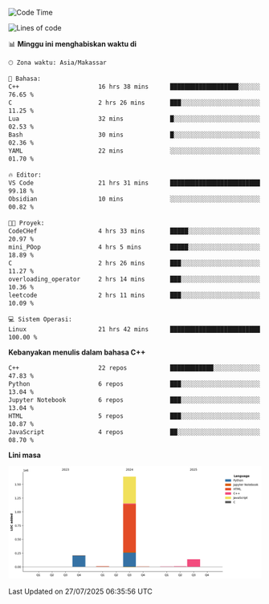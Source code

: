<!--START_SECTION:waka-->
![Code Time](http://img.shields.io/badge/Code%20Time-381%20hrs%2012%20mins-blue)

![Lines of code](https://img.shields.io/badge/Sejak%20Hello%20World%20aku%20telah%20menulis-2.0%20million%20baris%20kode-blue)

📊 **Minggu ini menghabiskan waktu di** 

```text
🕑︎ Zona waktu: Asia/Makassar

💬 Bahasa: 
C++                      16 hrs 38 mins      ███████████████████░░░░░░   76.65 % 
C                        2 hrs 26 mins       ███░░░░░░░░░░░░░░░░░░░░░░   11.25 % 
Lua                      32 mins             █░░░░░░░░░░░░░░░░░░░░░░░░   02.53 % 
Bash                     30 mins             █░░░░░░░░░░░░░░░░░░░░░░░░   02.36 % 
YAML                     22 mins             ░░░░░░░░░░░░░░░░░░░░░░░░░   01.70 % 

🔥 Editor: 
VS Code                  21 hrs 31 mins      █████████████████████████   99.18 % 
Obsidian                 10 mins             ░░░░░░░░░░░░░░░░░░░░░░░░░   00.82 % 

🐱‍💻 Proyek: 
CodeCHef                 4 hrs 33 mins       █████░░░░░░░░░░░░░░░░░░░░   20.97 % 
mini_POop                4 hrs 5 mins        █████░░░░░░░░░░░░░░░░░░░░   18.89 % 
C                        2 hrs 26 mins       ███░░░░░░░░░░░░░░░░░░░░░░   11.27 % 
overloading_operator     2 hrs 14 mins       ███░░░░░░░░░░░░░░░░░░░░░░   10.36 % 
leetcode                 2 hrs 11 mins       ███░░░░░░░░░░░░░░░░░░░░░░   10.09 % 

💻 Sistem Operasi: 
Linux                    21 hrs 42 mins      █████████████████████████   100.00 % 
```

**Kebanyakan menulis dalam bahasa C++** 

```text
C++                      22 repos            ████████████░░░░░░░░░░░░░   47.83 % 
Python                   6 repos             ███░░░░░░░░░░░░░░░░░░░░░░   13.04 % 
Jupyter Notebook         6 repos             ███░░░░░░░░░░░░░░░░░░░░░░   13.04 % 
HTML                     5 repos             ███░░░░░░░░░░░░░░░░░░░░░░   10.87 % 
JavaScript               4 repos             ██░░░░░░░░░░░░░░░░░░░░░░░   08.70 % 
```



**Lini masa**

![Lines of Code chart](https://raw.githubusercontent.com/yusuf601/yusuf601/main/assets/bar_graph.png)


 Last Updated on 27/07/2025 06:35:56 UTC
<!--END_SECTION:waka-->


